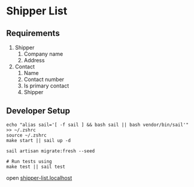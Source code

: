 # Shipper List

## Requirements

1. Shipper
    1. Company name
    2. Address
2. Contact
    1. Name
    2. Contact number
    3. Is primary contact
    4. Shipper

## Developer Setup

```shell
echo "alias sail='[ -f sail ] && bash sail || bash vendor/bin/sail'" >> ~/.zshrc
source ~/.zshrc
make start || sail up -d

sail artisan migrate:fresh --seed

# Run tests using 
make test || sail test
```

open [shipper-list.localhost](http://shipper-list.localhost:8083)
